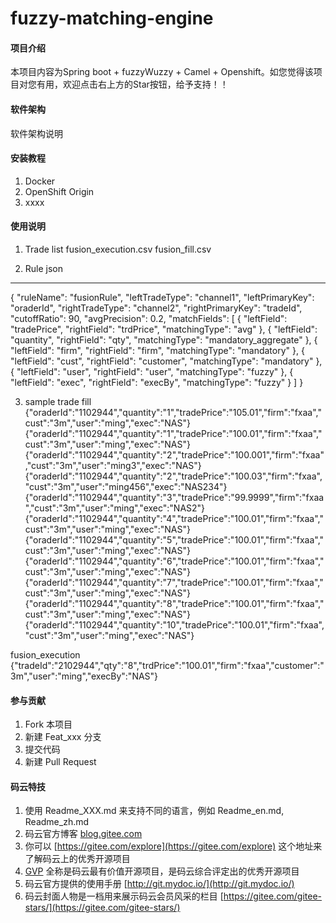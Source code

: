 # fuzzy-matching-engine

#### 项目介绍
本项目内容为Spring boot + fuzzyWuzzy + Camel + Openshift。如您觉得该项目对您有用，欢迎点击右上方的Star按钮，给予支持！！

#### 软件架构
软件架构说明


#### 安装教程

1. Docker
2. OpenShift Origin
3. xxxx

#### 使用说明

1. Trade list
fusion_execution.csv
fusion_fill.csv

2. Rule json
------------
   {
       "ruleName": "fusionRule",
       "leftTradeType": "channel1",
       "leftPrimaryKey": "oraderId",
       "rightTradeType": "channel2",
       "rightPrimaryKey": "tradeId",
       "cutoffRatio": 90,
       "avgPrecision": 0.2,
       "matchFields": [
         {
           "leftField": "tradePrice",
           "rightField": "trdPrice",
           "matchingType": "avg"
         },
         {
           "leftField": "quantity",
           "rightField": "qty",
           "matchingType": "mandatory_aggregate"
         },
         {
           "leftField": "firm",
           "rightField": "firm",
           "matchingType": "mandatory"
         },
         {
           "leftField": "cust",
           "rightField": "customer",
           "matchingType": "mandatory"
         },
         {
           "leftField": "user",
           "rightField": "user",
           "matchingType": "fuzzy"
         },
         {
           "leftField": "exec",
           "rightField": "execBy",
           "matchingType": "fuzzy"
         }
       ]
     }



3. sample trade
fill
{"oraderId":"1102944","quantity":"1","tradePrice":"105.01","firm":"fxaa","cust":"3m","user":"ming","exec":"NAS"}
{"oraderId":"1102944","quantity":"1","tradePrice":"100.01","firm":"fxaa","cust":"3m","user":"ming","exec":"NAS"}
{"oraderId":"1102944","quantity":"2","tradePrice":"100.001","firm":"fxaa","cust":"3m","user":"ming3","exec":"NAS"}
{"oraderId":"1102944","quantity":"2","tradePrice":"100.03","firm":"fxaa","cust":"3m","user":"ming456","exec":"NAS234"}
{"oraderId":"1102944","quantity":"3","tradePrice":"99.9999","firm":"fxaa","cust":"3m","user":"ming","exec":"NAS2"}
{"oraderId":"1102944","quantity":"4","tradePrice":"100.01","firm":"fxaa","cust":"3m","user":"ming","exec":"NAS"}
{"oraderId":"1102944","quantity":"5","tradePrice":"100.01","firm":"fxaa","cust":"3m","user":"ming","exec":"NAS"}
{"oraderId":"1102944","quantity":"6","tradePrice":"100.01","firm":"fxaa","cust":"3m","user":"ming","exec":"NAS"}
{"oraderId":"1102944","quantity":"7","tradePrice":"100.01","firm":"fxaa","cust":"3m","user":"ming","exec":"NAS"}
{"oraderId":"1102944","quantity":"8","tradePrice":"100.01","firm":"fxaa","cust":"3m","user":"ming","exec":"NAS"}
{"oraderId":"1102944","quantity":"10","tradePrice":"100.01","firm":"fxaa","cust":"3m","user":"ming","exec":"NAS"}

fusion_execution
{"tradeId":"2102944","qty":"8","trdPrice":"100.01","firm":"fxaa","customer":"3m","user":"ming","execBy":"NAS"}

#### 参与贡献

1. Fork 本项目
2. 新建 Feat_xxx 分支
3. 提交代码
4. 新建 Pull Request


#### 码云特技

1. 使用 Readme\_XXX.md 来支持不同的语言，例如 Readme\_en.md, Readme\_zh.md
2. 码云官方博客 [blog.gitee.com](https://blog.gitee.com)
3. 你可以 [https://gitee.com/explore](https://gitee.com/explore) 这个地址来了解码云上的优秀开源项目
4. [GVP](https://gitee.com/gvp) 全称是码云最有价值开源项目，是码云综合评定出的优秀开源项目
5. 码云官方提供的使用手册 [http://git.mydoc.io/](http://git.mydoc.io/)
6. 码云封面人物是一档用来展示码云会员风采的栏目 [https://gitee.com/gitee-stars/](https://gitee.com/gitee-stars/)